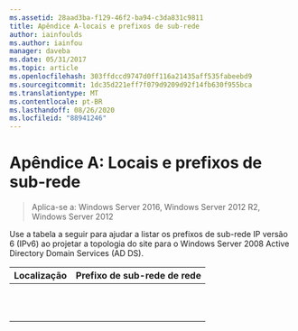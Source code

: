 ```yaml
---
ms.assetid: 28aad3ba-f129-46f2-ba94-c3da831c9811
title: Apêndice A-locais e prefixos de sub-rede
author: iainfoulds
ms.author: iainfou
manager: daveba
ms.date: 05/31/2017
ms.topic: article
ms.openlocfilehash: 303ffdccd9747d0ff116a21435aff535fabeebd9
ms.sourcegitcommit: 1dc35d221eff7f079d9209d92f14fb630f955bca
ms.translationtype: MT
ms.contentlocale: pt-BR
ms.lasthandoff: 08/26/2020
ms.locfileid: "88941246"
---
```

# <a name="appendix-a-locations-and-subnet-prefixes"></a>Apêndice A: Locais e prefixos de sub-rede

>Aplica-se a: Windows Server 2016, Windows Server 2012 R2, Windows Server 2012

Use a tabela a seguir para ajudar a listar os prefixos de sub-rede IP versão 6 (IPv6) ao projetar a topologia do site para o Windows Server 2008 Active Directory Domain Services (AD DS).

|Localização|Prefixo de sub-rede de rede|
|------------|-------------------------|
|||
|||
|||
|||
|||
|||
|||
|||
|||
|||
|||



